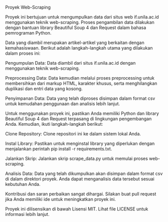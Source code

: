 Proyek Web-Scraping

Proyek ini bertujuan untuk mengumpulkan data dari situs web if.unila.ac.id menggunakan teknik web-scraping. Proses pengambilan data dilakukan dengan bantuan library Beautiful Soup 4 dan Request dalam bahasa pemrograman Python.

Data yang diambil merupakan artikel-artikel yang berkaitan dengan kemahasiswaan. Berikut adalah langkah-langkah utama yang dilakukan dalam proses ini:

Pengumpulan Data: Data diambil dari situs if.unila.ac.id dengan menggunakan teknik web-scraping.

Preprocessing Data: Data kemudian melalui proses preprocessing untuk membersihkan dari markup HTML, karakter khusus, serta menghilangkan duplikasi dan entri data yang kosong.

Penyimpanan Data: Data yang telah diproses disimpan dalam format csv untuk kemudahan penggunaan dan analisis lebih lanjut.

Untuk menggunakan proyek ini, pastikan Anda memiliki Python dan library Beautiful Soup 4 dan Request terpasang di lingkungan pengembangan Anda. Kemudian, ikuti langkah-langkah berikut:

Clone Repository: Clone repositori ini ke dalam sistem lokal Anda.

Instal Library: Pastikan untuk menginstal library yang diperlukan dengan menjalankan perintah pip install -r requirements.txt.

Jalankan Skrip: Jalankan skrip scrape_data.py untuk memulai proses web-scraping.

Analisis Data: Data yang telah dikumpulkan akan disimpan dalam format csv di dalam direktori proyek. Anda dapat menganalisis data tersebut sesuai kebutuhan Anda.

Kontribusi dan saran perbaikan sangat dihargai. Silakan buat pull request jika Anda memiliki ide untuk meningkatkan proyek ini.

Proyek ini dilisensikan di bawah Lisensi MIT. Lihat file LICENSE untuk informasi lebih lanjut.

